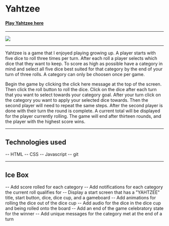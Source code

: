 # Yahtzee

#### [Play Yahtzee here](https://swiftlines.github.io/yahtzee-project/)
---
<img src ="https://i.imgur.com/VRyn28J.png">

---

Yahtzee is a game that I enjoyed playing growing up. A player starts with five dice to roll three times per turn. After each roll a player selects which dice that they want to keep. To score as high as possible have a category in mind and select all five dice best suited for that category by the end of your turn of three rolls. A category can only be choosen once per game.

Begin the game by clicking the click here message at the top of the screen.  Then click the roll button to roll the dice.  Click on the dice after each turn that you want to select towards your category goal. After your turn click on the category you want to apply your selected dice towards. Then the second player will need to repeat the same steps. After the second player is done with their turn the round is complete. A current total will be displayed for the player currently rolling. The game will end after thirteen rounds, and the player with the highest score wins.

---

## Technologies used

-- HTML
-- CSS
-- Javascript
-- git

---

## Ice Box

 -- Add score rolled for each category
 -- Add notifications for each category the current roll qualifies for
 -- Display a start screen that has a "YAHTZEE" title, start button, dice, dice cup, and a gameboard
 -- Add animations for rolling the dice out of the dice cup
 -- Add audio for the dice in the dice cup and being rolled onto the board
 -- Add an end of the game celebratory state for the winner
 -- Add unique messages for the category met at the end of a turn



